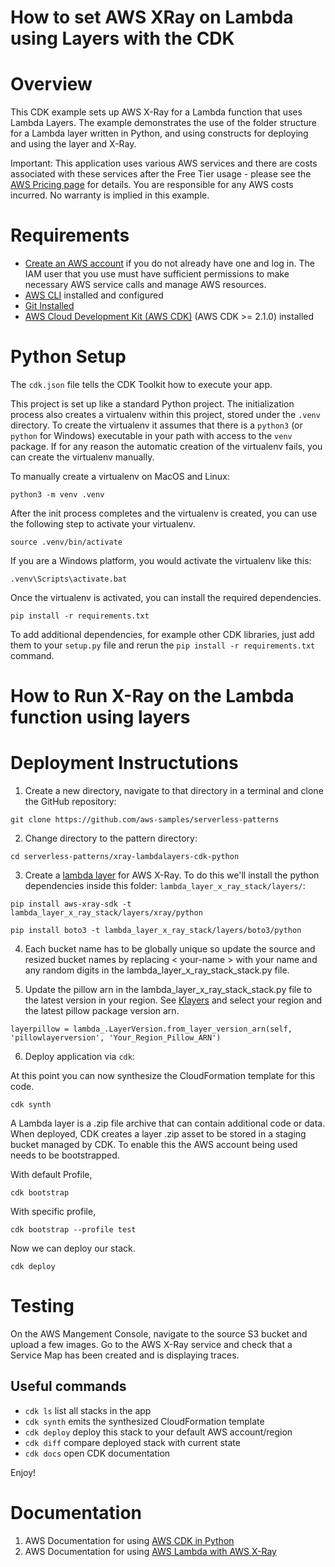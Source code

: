 # How to set AWS XRay on Lambda using Layers with the CDK

# Overview

This CDK example sets up AWS X-Ray for a Lambda function that uses Lambda Layers. The example demonstrates the use of the folder structure for a Lambda layer written in Python, and using constructs for deploying and using the layer and X-Ray. 

Important: This application uses various AWS services and there are costs associated with these services after the Free Tier usage - please see the [AWS Pricing page](https://aws.amazon.com/pricing/)  for details. You are responsible for any AWS costs incurred. No warranty is implied in this example.

# Requirements

 * [Create an AWS account](https://portal.aws.amazon.com/gp/aws/developer/registration/index.html)  if you do not already have one and log in. The IAM user that you use must have sufficient permissions to make necessary AWS service calls and manage AWS resources.
 * [AWS CLI](https://docs.aws.amazon.com/cli/latest/userguide/getting-started-install.html)  installed and configured
 * [Git Installed](https://git-scm.com/book/en/v2/Getting-Started-Installing-Git)
 * [AWS Cloud Development Kit (AWS CDK)](https://docs.aws.amazon.com/cdk/v2/guide/getting_started.html) (AWS CDK >= 2.1.0) installed

# Python Setup

The `cdk.json` file tells the CDK Toolkit how to execute your app.

This project is set up like a standard Python project.  The initialization
process also creates a virtualenv within this project, stored under the `.venv`
directory.  To create the virtualenv it assumes that there is a `python3`
(or `python` for Windows) executable in your path with access to the `venv`
package. If for any reason the automatic creation of the virtualenv fails,
you can create the virtualenv manually.

To manually create a virtualenv on MacOS and Linux:

```
python3 -m venv .venv
```

After the init process completes and the virtualenv is created, you can use the following
step to activate your virtualenv.

```
source .venv/bin/activate
```

If you are a Windows platform, you would activate the virtualenv like this:

```
.venv\Scripts\activate.bat
```

Once the virtualenv is activated, you can install the required dependencies.

```
pip install -r requirements.txt
```
To add additional dependencies, for example other CDK libraries, just add
them to your `setup.py` file and rerun the `pip install -r requirements.txt`
command. 

# How to Run X-Ray on the Lambda function using layers

# Deployment Instructutions
1. Create a new directory, navigate to that directory in a terminal and clone the GitHub repository:

```
git clone https://github.com/aws-samples/serverless-patterns
```

2. Change directory to the pattern directory:

```
cd serverless-patterns/xray-lambdalayers-cdk-python
```

3. Create a [lambda layer](https://docs.aws.amazon.com/cdk/api/latest/python/aws_cdk.aws_lambda/README.html#layers) for AWS X-Ray.
To do this we'll install the python dependencies inside this folder: `lambda_layer_x_ray_stack/layers/`:

```
pip install aws-xray-sdk -t lambda_layer_x_ray_stack/layers/xray/python
```

```
pip install boto3 -t lambda_layer_x_ray_stack/layers/boto3/python
```

4. Each bucket name has to be globally unique so update the source and resized bucket names by replacing < your-name > with your name and any random digits in the lambda_layer_x_ray_stack_stack.py file. 

5. Update the pillow arn in the lambda_layer_x_ray_stack_stack.py file to the latest version in your region. See [Klayers](https://github.com/keithrozario/Klayers/tree/master/deployments/python3.8/arns) and select your region and the latest pillow package version arn.

```
layerpillow = lambda_.LayerVersion.from_layer_version_arn(self, 'pillowlayerversion', 'Your_Region_Pillow_ARN')
```

6. Deploy application via `cdk`:

At this point you can now synthesize the CloudFormation template for this code.

```
cdk synth
```

A Lambda layer is a .zip file archive that can contain additional code or data. When deployed, CDK creates a layer .zip asset to be stored in a staging bucket managed by CDK. To enable this the AWS account being used needs to be bootstrapped.

With default Profile,

```
cdk bootstrap
```

With specific profile,

```
cdk bootstrap --profile test
```

Now we can deploy our stack.
```
cdk deploy
```

# Testing

On the AWS Mangement Console, navigate to the source S3 bucket and upload a few images. Go to the AWS X-Ray service and check that a Service Map has been created and is displaying traces. 


## Useful commands

 * `cdk ls`          list all stacks in the app
 * `cdk synth`       emits the synthesized CloudFormation template
 * `cdk deploy`      deploy this stack to your default AWS account/region
 * `cdk diff`        compare deployed stack with current state
 * `cdk docs`        open CDK documentation

Enjoy!

# Documentation 

1. AWS Documentation for using [AWS CDK in Python](https://docs.aws.amazon.com/cdk/latest/guide/work-with-cdk-python.html)
2. AWS Documentation for using [AWS Lambda with AWS X-Ray](https://docs.aws.amazon.com/lambda/latest/dg/services-xray.html)